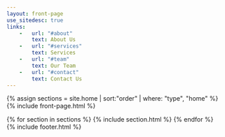 ```yaml
---
layout: front-page
use_sitedesc: true
links:
    -   url: "#about"
        text: About Us
    -   url: "#services"
        text: Services
    -   url: "#team"
        text: Our Team
    -   url: "#contact"
        text: Contact Us
---
```

{% assign sections = site.home | sort:"order" | where: "type", "home" %}
{% include front-page.html %}
<main>
    {% for section in sections %}
        {% include section.html %}
    {% endfor %}
</main>
{% include footer.html %}

